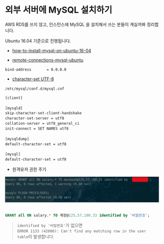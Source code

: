 # 외부 서버에 MySQL 설치하기

AWS RDS를 쓰지 않고, 인스턴스에 MySQL 을 설치해서 쓰는 분들이 계실까봐 정리합니다.  
  
Ubuntu 16.04 기준으로 진행됩니다.

* [how-to-install-mysql-on-ubuntu-16-04](https://www.digitalocean.com/community/tutorials/how-to-install-mysql-on-ubuntu-16-04)

* [remote-connections-mysql-ubuntu](https://stackoverflow.com/questions/15663001/remote-connections-mysql-ubuntu)

```bash
bind-address       = 0.0.0.0
```

* [character-set UTF-8](http://bstar36.tistory.com/307)

```/etc/mysql/conf.d/mysql.cnf```

```bash
[client]

[mysqld]
skip-character-set-client-handshake
character-set-server = utf8
collation-server = utf8_general_ci
init-connect = SET NAMES utf8

[mysqldump]
default-character-set = utf8

[mysql]
default-character-set = utf8
```


* 원격유저 권한 주기

![원격유저권한](./images/원격유저권한.png)

```sql

GRANT all ON salary.* TO 계정@125.57.180.33 identified by '비밀번호';

```

> ```identified by '비밀번호'```가 없으면  
```ERROR 1133 (42000): Can't find any matching row in the user table```이 발생합니다.

